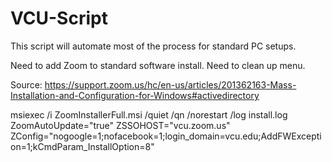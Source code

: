 # VCU-Script
This script will automate most of the process for standard PC setups.

Need to add Zoom to standard software install.
Need to clean up menu.

Source: https://support.zoom.us/hc/en-us/articles/201362163-Mass-Installation-and-Configuration-for-Windows#activedirectory

msiexec /i ZoomInstallerFull.msi /quiet /qn /norestart /log install.log ZoomAutoUpdate="true" ZSSOHOST="vcu.zoom.us" ZConfig="nogoogle=1;nofacebook=1;login_domain=vcu.edu;AddFWException=1;kCmdParam_InstallOption=8"
